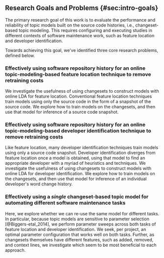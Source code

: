 ## Research Goals and Problems {#sec:intro-goals}

The primary research goal of this work is to evaluate the performance and
reliability of topic models built on the source code histories, i.e.,
changeset-based topic modeling.  This requires configuring and executing
studies in different contexts of software maintenance work, such as feature
location and developer identification.

Towards achieving this goal, we've identified three core research problems,
defined below.

### Effectively using software repository history for an online topic-modeling-based feature location technique to remove retraining costs

We investigate the usefulness of using changesets to construct models with
online LDA for feature location.  Conventional feature location techniques
train models using only the source code in the form of a snapshot of the source
code.  We explore how to train models on the changesets, and then use that
model for inference of a source code snapshot.

### Effectively using software repository history for an online topic-modeling-based developer identification technique to remove retraining costs

Like feature location, many developer identification techniques train models
using only a source code snapshot.  Developer identification diverges from
feature location once a model is obtained, using that model to find an
appropriate developer with a myriad of heuristics and techniques.  We
investigate the usefulness of using changesets to construct models with online
LDA for developer identification.  We explore how to train models on the
changesets, and then use that model for inference of an individual developer's
word change history.

### Effectively using a *single* changeset-based topic model for automating different software maintenance tasks

Here, we explore whether we can re-use the same model for different tasks.  In
particular, because topic models are sensitive to parameter selection
[@Biggers-etal_2014], we perform parameter sweeps across both tasks of feature
location and developer identification.  We seek, per project, an optimal
parameter configuration that works well on both tasks.  Further, as changesets
themselves have different features, such as added, removed, and context lines,
we investigate which seem to be most beneficial to each approach.
